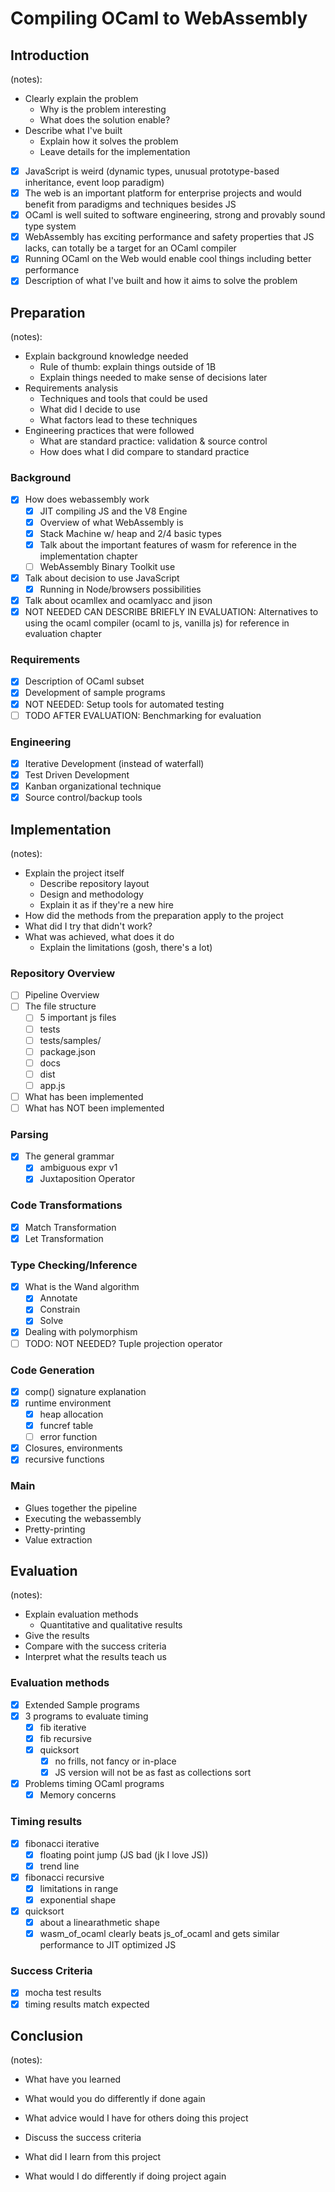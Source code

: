 # Compiling OCaml to WebAssembly
## Introduction
(notes):
- Clearly explain the problem
   - Why is the problem interesting
   - What does the solution enable?
- Describe what I've built
   - Explain how it solves the problem
   - Leave details for the implementation

- [x] JavaScript is weird (dynamic types, unusual prototype-based inheritance, event loop paradigm)
- [x] The web is an important platform for enterprise projects and would benefit from paradigms and techniques besides JS
- [x] OCaml is well suited to software engineering, strong and provably sound type system
- [x] WebAssembly has exciting performance and safety properties that JS lacks, can totally be a target for an OCaml compiler
- [x] Running OCaml on the Web would enable cool things including better performance
- [x] Description of what I've built and how it aims to solve the problem

## Preparation
(notes):
- Explain background knowledge needed
   - Rule of thumb: explain things outside of 1B
   - Explain things needed to make sense of decisions later
- Requirements analysis
   - Techniques and tools that could be used
   - What did I decide to use
   - What factors lead to these techniques
- Engineering practices that were followed
   - What are standard practice: validation & source control
   - How does what I did compare to standard practice

### Background
- [x] How does webassembly work
    - [x] JIT compiling JS and the V8 Engine
    - [x] Overview of what WebAssembly is
    - [x] Stack Machine w/ heap and 2/4 basic types
    - [x] Talk about the important features of wasm for reference in the implementation chapter
    - [ ] WebAssembly Binary Toolkit use
- [x] Talk about decision to use JavaScript
   - [x] Running in Node/browsers possibilities
- [x] Talk about ocamllex and ocamlyacc and jison
- [x] NOT NEEDED CAN DESCRIBE BRIEFLY IN EVALUATION: Alternatives to using the ocaml compiler (ocaml to js, vanilla js) for reference in evaluation chapter
### Requirements
- [x] Description of OCaml subset
- [x] Development of sample programs
- [x] NOT NEEDED: Setup tools for automated testing
- [ ] TODO AFTER EVALUATION: Benchmarking for evaluation
### Engineering
- [x] Iterative Development (instead of waterfall)
- [x] Test Driven Development
- [x] Kanban organizational technique
- [x] Source control/backup tools

## Implementation
(notes):
- Explain the project itself
    - Describe repository layout
    - Design and methodology
    - Explain it as if they're a new hire
- How did the methods from the preparation apply to the project
- What did I try that didn't work?
- What was achieved, what does it do
    - Explain the limitations (gosh, there's a lot)

### Repository Overview
- [ ] Pipeline Overview
- [ ] The file structure
    - [ ] 5 important js files
    - [ ] tests
    - [ ] tests/samples/
    - [ ] package.json
    - [ ] docs
    - [ ] dist
    - [ ] app.js
- [ ] What has been implemented
- [ ] What has NOT been implemented
### Parsing
- [x] The general grammar
   - [x] ambiguous expr v1
   - [x] Juxtaposition Operator
### Code Transformations
- [x] Match Transformation
- [x] Let Transformation
### Type Checking/Inference
- [x] What is the Wand algorithm
    - [x] Annotate
    - [x] Constrain
    - [x] Solve
- [x] Dealing with polymorphism
- [ ] TODO: NOT NEEDED? Tuple projection operator
### Code Generation
-[x] comp() signature explanation
- [x] runtime environment
   - [x] heap allocation
   - [x] funcref table
   - [ ] error function
- [x] Closures, environments
- [x] recursive functions
### Main
- Glues together the pipeline
- Executing the webassembly
- Pretty-printing
- Value extraction

## Evaluation
(notes):
- Explain evaluation methods
    - Quantitative and qualitative results
- Give the results
- Compare with the success criteria
- Interpret what the results teach us

### Evaluation methods
- [x] Extended Sample programs
- [x] 3 programs to evaluate timing
    - [x] fib iterative
    - [x] fib recursive
    - [x] quicksort
        - [x] no frills, not fancy or in-place
        - [x] JS version will not be as fast as collections sort
- [x] Problems timing OCaml programs
   - [x] Memory concerns
### Timing results
- [x] fibonacci iterative
   - [x] floating point jump (JS bad (jk I love JS))
   - [x] trend line
- [x] fibonacci recursive
    - [x] limitations in range
    - [x] exponential shape
- [x] quicksort
    - [x] about a linearathmetic shape
    - [x] wasm_of_ocaml clearly beats js_of_ocaml and gets similar performance to JIT optimized JS
### Success Criteria
- [x] mocha test results
- [x] timing results match expected

## Conclusion
(notes):
- What have you learned
- What would you do differently if done again
- What advice would I have for others doing this project

- Discuss the success criteria
- What did I learn from this project
- What would I do differently if doing project again
